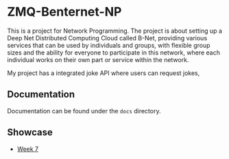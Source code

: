 # ZMQ-Benternet-NP

This is a project for Network Programming. The project is about setting up a Deep Net Distributed Computing Cloud called B-Net, providing various services that can be used by individuals and groups, with flexible group sizes and the ability for everyone to participate in this network, where each individual works on their own part or service within the network.

My project has a integrated joke API where users can request jokes, 

## Documentation
Documentation can be found under the `docs` directory.

## Showcase
- [Week 7](https://www.youtube.com/watch?v=MFTyELdtVGo)
